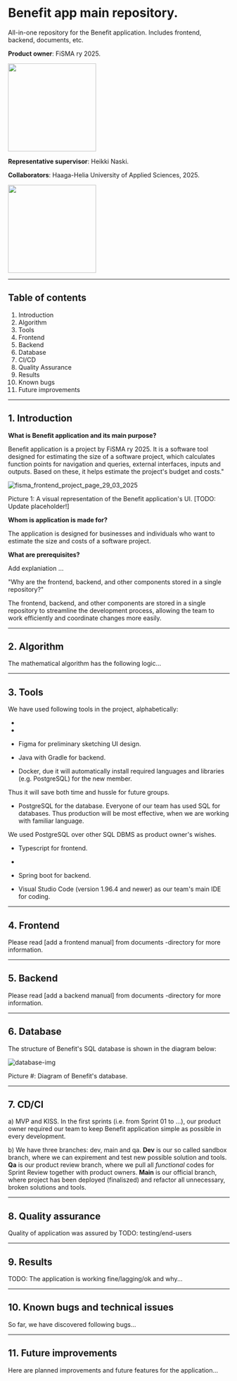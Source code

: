 # Benefit app main repository.
All-in-one repository for the Benefit application. Includes frontend, backend, documents, etc.

**Product owner**: FiSMA ry 2025.

<img src="https://www.fisma.fi/wp-content/uploads/2022/03/cropped-Fisma_logo.png" width="200">

**Representative supervisor**: Heikki Naski.



**Collaborators**: Haaga-Helia University of Applied Sciences, 2025.

<img src="https://www.haaga-helia.fi/themes/custom/hh/logo.png" width="200">


---

## Table of contents

1. Introduction
2. Algorithm
3. Tools
4. Frontend
5. Backend
6. Database
7. CI/CD
8. Quality Assurance
9. Results
10. Known bugs
11. Future improvements

---

## 1. Introduction


**What is Benefit application and its main purpose?**

Benefit application is a project by FiSMA ry 2025. It is a software tool designed for estimating the size of a software project, which calculates function points for navigation and queries, external interfaces, inputs and outputs. Based on these, it helps estimate the project's budget and costs."

![fisma_frontend_project_page_29_03_2025](https://github.com/user-attachments/assets/becefb55-5342-4afb-ac4c-2885cea017a8)

Picture 1: A visual representation of the Benefit application's UI. [TODO: Update placeholder!]


**Whom is application is made for?**

The application is designed for businesses and individuals who want to estimate the size and costs of a software project.


**What are prerequisites?**

Add explaniation ...


"Why are the frontend, backend, and other components stored in a single repository?"

The frontend, backend, and other components are stored in a single repository to streamline the development process, allowing the team to work efficiently and coordinate changes more easily.

---

## 2. Algorithm

The mathematical algorithm has the following logic...

---

## 3. Tools

We have used following tools in the project, alphabetically:

* 
* 

* Figma for preliminary sketching UI design. 

* Java with Gradle for backend.

* Docker, due it will automatically install required languages and libraries 
(e.g. PostgreSQL) for the new member.

Thus it will save both time and hussle for future groups.  

* PostgreSQL for the database. Everyone of our team has used SQL for databases. 
Thus production will be most effective, when we are working with familiar language.

We used PostgreSQL over other SQL DBMS as product owner's wishes. 

* Typescript for frontend.
* 
* Spring boot for backend.

* Visual Studio Code (version 1.96.4 and newer) as our team's main IDE for coding. 



---

## 4. Frontend

Please read [add a frontend manual] from documents -directory for more information.

---

## 5. Backend

Please read [add a backend manual] from documents -directory for more information.

---

## 6. Database

The structure of Benefit's SQL database is shown in the diagram below:

![database-img](https://github.com/user-attachments/assets/5a40b948-4ea3-45f4-bc1c-3f5d3a54e2c3)

Picture #: Diagram of Benefit's database.

---

## 7. CD/CI

a) MVP and KISS. In the first sprints (i.e. from Sprint 01 to ...),
our product owner required our team to keep Benefit application simple as possible
in every development.

b) We have three branches: dev, main and qa.
  **Dev** is our so called sandbox branch, where we can expirement and test new possible solution and tools.
  **Qa** is our product review branch, where we pull all _functional_ codes for Sprint Review together with product owners.
  **Main** is our official branch, where project has been deployed (finaliszed) and refactor all unnecessary, broken solutions and tools.

---

## 8. Quality assurance

Quality of application was assured by TODO: testing/end-users

---

## 9. Results

TODO: The application is working fine/lagging/ok and why...

---

## 10. Known bugs and technical issues

So far, we have discovered following bugs...

---

## 11. Future improvements

Here are planned improvements and future features for the application...
